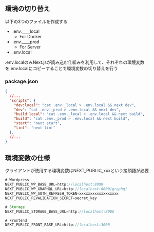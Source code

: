 ## 環境の切り替え

以下の3つのファイルを作成する

- .env.____local
	- For Docker
- .env.____prod
	- For Server
- .env.local

.env.localのみNext.jsが読み込む仕組みを利用して、それぞれの環境変数を.env.localにコピーすることで環境変数の切り替えを行う

### package.json

```json
{
  //...
  "scripts": {
    "dev:local": "cat .env._local > .env.local && next dev",
    "dev": "cat .env._prod > .env.local && next dev",
    "build:local": "cat .env._local > .env.local && next build",
    "build": "cat .env._prod > .env.local && next build",
    "start": "next start",
    "lint": "next lint"
  },
  //...
}
```

## 環境変数の仕様

クライアントが使用する環境変数はNEXT_PUBLIC_xxxという接頭語が必要

```ts
# Wordpress
NEXT_PUBLIC_WP_BASE_URL=http://localhost:8000
NEXT_PUBLIC_WP_GRAPHQL_URL=http://localhost:8000/graphql
NEXT_PUBLIC_WP_AUTH_REFRESH_TOKEN=xxxxxxxxxxxxxxxxxx
NEXT_PUBLIC_REVALIDATION_SECRET=secret_key

# Storage
NEXT_PUBLIC_STORAGE_BASE_URL=http://localhost:8000

# Frontend
NEXT_PUBLIC_FRONT_BASE_URL=http://localhost:3000
```